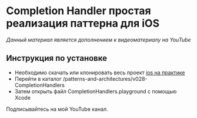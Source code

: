# Completion Handler простая реализация паттерна для iOS

*Данный материал является дополнением к видеоматериалу на YouTube*

## Инструкция по установке

- Необходимо скачать или клонировать весь проект [ios на практике](https://github.com/lexonerus/ios-on-practice)
- Перейти в каталог /patterns-and-architectures/v028-CompletionHandlers
- Затем открыть файл CompletionHandlers.playground с помощью Xcode

Подписывайтесь на мой YouTube канал.
